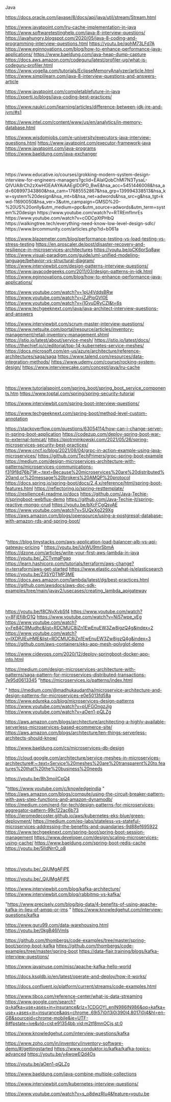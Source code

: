 Java 

https://docs.oracle.com/javase/8/docs/api/java/util/stream/Stream.html

https://www.javatpoint.com/lru-cache-implementation-in-java
https://www.softwaretestinghelp.com/java-8-interview-questions/
https://javahungry.blogspot.com/2020/05/java-8-coding-and-programming-interview-questions.html
https://youtu.be/qohM73LFd7A
https://www.eginnovations.com/blog/how-to-enhance-performance-java-applications/
https://www.baeldung.com/java-heap-dump-capture
https://docs.aws.amazon.com/codeguru/latest/profiler-ug/what-is-codeguru-profiler.html
https://www.vogella.com/tutorials/EclipseMemoryAnalyzer/article.html
https://www.simplilearn.com/java-8-interview-questions-and-answers-article

https://www.javatpoint.com/completablefuture-in-java
https://xperti.io/blogs/java-coding-best-practices/

https://www.naukri.com/learning/articles/difference-between-jdk-jre-and-jvm/#s1

https://www.intel.com/content/www/us/en/analytics/in-memory-database.html

https://www.wisdomjobs.com/e-university/executors-java-interview-questions.html
https://www.javatpoint.com/executor-framework-java
https://www.javatpoint.com/java-programs
https://www.baeldung.com/java-exchanger


<BR>
<BR>
https://www.educative.io/courses/grokking-modern-system-design-interview-for-engineers-managers?gclid=EAIaIQobChMI7N3TysaL-QIVUA8rCh2zXwHGEAAYAiAAEgID0PD_BwE&hsa_acc=5451446008&hsa_ad=608997343860&hsa_cam=17685552867&hsa_grp=139994338513&hsa_kw=system%20design&hsa_mt=b&hsa_net=adwords&hsa_src=g&hsa_tgt=kwd-11690050&hsa_ver=3&utm_campaign=GMSD%20-%20US%20onlly&utm_medium=ppc&utm_source=adwords&utm_term=system%20design
https://www.youtube.com/watch?v=RTREmfImrEs
https://www.youtube.com/watch?v=cODCpXtPHbQ
https://walkingtree.tech/everything-need-know-low-level-design-sdlc/
https://www.brcommunity.com/articles.php?id=b061a

https://www.blazemeter.com/blog/performance-testing-vs-load-testing-vs-stress-testing
https://en.proscaler.de/post/disaster-recovery-and-resilience-in-microservices-architectures
https://youtu.be/pCK6prSq8aw
https://www.visual-paradigm.com/guide/uml-unified-modeling-language/behavior-vs-structural-diagram/
https://www.interviewbit.com/design-patterns-interview-questions/
​​https://www.javacodegeeks.com/2011/03/design-patterns-in-jdk.html
https://www.eginnovations.com/blog/how-to-enhance-performance-java-applications/

https://www.youtube.com/watch?v=1pU4VddsBRw
https://www.youtube.com/watch?v=iZJPioGVI0E
https://www.youtube.com/watch?v=i1GvuDRyCZI&t=6s
https://www.techgeeknext.com/java/java-architect-interview-questions-and-answers

https://www.interviewbit.com/scrum-master-interview-questions/
https://www.netsuite.com/portal/resource/articles/inventory-management/retail-inventory-management.shtml
https://istio.io/latest/about/service-mesh/
https://istio.io/latest/docs/
https://thechief.io/c/editorial/top-14-kubernetes-service-meshes/
https://docs.microsoft.com/en-us/azure/architecture/reference-architectures/saga/saga
https://www.talend.com/resources/data-integration-methods/
https://www.udemy.com/course/rocking-system-design/
https://www.interviewcake.com/concept/java/lru-cache

<BR><BR>
https://www.tutorialspoint.com/spring_boot/spring_boot_service_components.htm
https://www.toptal.com/spring/spring-security-tutorial

https://www.interviewbit.com/spring-boot-interview-questions/

https://www.techgeeknext.com/spring-boot/method-level-custom-annotation

https://stackoverflow.com/questions/63054114/how-can-i-change-server-in-spring-boot-application
https://codezup.com/deploy-spring-boot-war-to-external-tomcat/
https://piotrminkowski.com/2021/05/26/spring-microservices-security-best-practices/
https://www.cncf.io/blog/2021/08/04/grpc-in-action-example-using-java-microservices/
https://github.com/TechPrimers/grpc-spring-boot-example
https://medium.com/design-microservices-architecture-with-patterns/microservices-communications-f319f8d76b71#:~:text=Because%20microservices%20are%20distributed%20and,or%20message%20brokers%20AMQP%20protocol
https://docs.spring.io/spring-boot/docs/2.4.x/reference/html/spring-boot-features.html
https://reflectoring.io/spring-resttemplate/
https://resilience4j.readme.io/docs
https://github.com/Java-Techie-jt/springboot-webflux-demo
https://github.com/Java-Techie-jt/spring-reactive-mongo-crud
https://youtu.be/bXcFCgQsvAE
https://www.youtube.com/watch?v=SUQxXg229Xg
https://aws.amazon.com/blogs/opensource/using-a-postgresql-database-with-amazon-rds-and-spring-boot/

<BR><BR>
"https://blog.tinystacks.com/aws-application-load-balancer-alb-vs-api-gateway-pricing
"
https://youtu.be/UxWU9mrSbmA
https://dzone.com/articles/write-your-first-aws-lambda-in-java
https://youtu.be/_ZCTvmaPgao
https://learn.hashicorp.com/tutorials/terraform/aws-change?in=terraform/aws-get-started
https://www.elastic.co/what-is/elasticsearch
https://youtu.be/Z3SYDTMP3ME
https://docs.aws.amazon.com/lambda/latest/dg/best-practices.html
https://github.com/awsdocs/aws-doc-sdk-examples/tree/main/javav2/usecases/creating_lambda_apigateway


<BR><BR>
https://youtu.be/f8CNyXvbSf4
https://www.youtube.com/watch?v=8FjEfj8rD1Q
https://www.youtube.com/watch?v=Nj57wpe_vEg
https://www.youtube.com/watch?v=Fe84C9Mudhc&list=RDCMUC8iZn1EwEnuEW3Zw8igzQ4g&index=2
https://www.youtube.com/watch?v=IXDPJlEuHME&list=RDCMUC8iZn1EwEnuEW3Zw8igzQ4g&index=3
https://github.com/aws-containers/eks-app-mesh-polyglot-demo

https://www.cidevops.com/2020/12/deploy-springboot-docker-app-into.html

https://medium.com/design-microservices-architecture-with-patterns/saga-pattern-for-microservices-distributed-transactions-7e95d0613345
"https://microservices.io/patterns/index.html

"
https://medium.com/@madhukaudantha/microservice-architecture-and-design-patterns-for-microservices-e0e5013fd58a
https://www.edureka.co/blog/microservices-design-patterns
https://www.youtube.com/watch?v=pUFGOngzJig
https://www.youtube.com/watch?v=aOen1-pQLZg

https://aws.amazon.com/blogs/architecture/architecting-a-highly-available-serverless-microservices-based-ecommerce-site/
https://aws.amazon.com/blogs/architecture/ten-things-serverless-architects-should-know/

https://www.baeldung.com/cs/microservices-db-design

https://cloud.google.com/architecture/service-meshes-in-microservices-architecture#:~:text=Service%20meshes%20are%20transparent%20to,features%20that%20the%20business%20needs

https://youtu.be/8h3moilCpQ4

"https://www.youtube.com/c/knowledgeindia
"
https://aws.amazon.com/blogs/compute/using-the-circuit-breaker-pattern-with-aws-step-functions-and-amazon-dynamodb/
https://medium.com/nerd-for-tech/design-patterns-for-microservices-aggregator-pattern-99c122ac6b73
https://jeromedecoster.github.io/aws/kubernetes-eks-blue/green-deployment/
https://medium.com/eq-labs/stateless-vs-stateful-microservices-addressing-the-benefits-and-quandaries-9d88ef695922
https://www.techgeeknext.com/spring-boot/spring-boot-session-management
https://www.developer.com/design/scaling-microservices-using-cache/
https://www.baeldung.com/spring-boot-redis-cache
https://youtu.be/5lIdNrrO_o8

<BR><BR>
https://youtu.be/_QjUMgAFjPE

https://youtu.be/_QjUMgAFjPE

https://www.interviewbit.com/blog/kafka-architecture/
https://www.interviewbit.com/blog/rabbitmq-vs-kafka/

"https://www.precisely.com/blog/big-data/4-benefits-of-using-apache-kafka-in-lieu-of-amqp-or-jms
"
https://www.knowledgehut.com/interview-questions/kafka

https://www.guru99.com/data-warehousing.html
https://youtu.be/0kgB46lVmIs

https://github.com/thombergs/code-examples/tree/master/spring-boot/spring-boot-kafka
https://github.com/thombergs/code-examples/tree/master/spring-boot
https://data-flair.training/blogs/kafka-interview-questions/

https://www.javainuse.com/misc/apache-kafka-hello-world

https://docs.ksqldb.io/en/latest/operate-and-deploy/how-it-works/

https://docs.confluent.io/platform/current/streams/code-examples.html

https://www.tibco.com/reference-center/what-is-data-streaming
https://www.google.com/search?q=kafka+use+ases+in+insurance&rlz=1CDGOYI_enIN986IN986&oq=kafka+use++ases+in+insurance&aqs=chrome..69i57j0i13j0i390l4.8017j0j4&hl=en-GB&sourceid=chrome-mobile&ie=UTF-8#fpstate=ive&vld=cid:e91354bb,vid:m2tf8mnOCjs,st:0

https://www.knowledgehut.com/interview-questions/kafka

https://www.zoho.com/in/inventory/inventory-software-demo/#/gettingstarted
https://www.conduktor.io/kafka/kafka-topics-advanced
https://youtu.be/y4wowEQd4Os

https://youtu.be/aOen1-pQLZg


https://www.baeldung.com/java-combine-multiple-collections

https://www.interviewbit.com/kubernetes-interview-questions/





https://www.youtube.com/watch?v=s_o8dwzRlu4&feature=youtu.be




